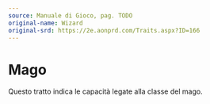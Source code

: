 ```yaml
---
source: Manuale di Gioco, pag. TODO
original-name: Wizard
original-srd: https://2e.aonprd.com/Traits.aspx?ID=166
---
```


# Mago

Questo tratto indica le capacità legate alla classe del mago.
